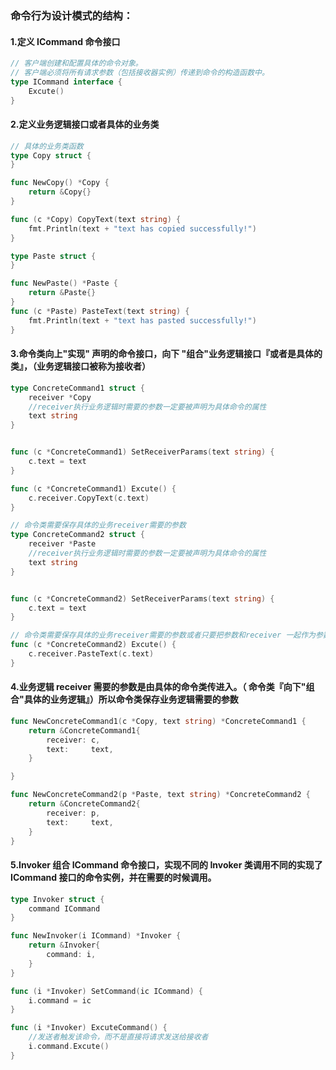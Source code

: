 ### 命令行为设计模式的结构：

#### 1.定义 ICommand 命令接口

```go
// 客户端创建和配置具体的命令对象。
// 客户端必须将所有请求参数（包括接收器实例）传递到命令的构造函数中。
type ICommand interface {
	Excute()
}

```

#### 2.定义业务逻辑接口或者具体的业务类

```go
// 具体的业务类函数
type Copy struct {
}

func NewCopy() *Copy {
	return &Copy{}
}

func (c *Copy) CopyText(text string) {
	fmt.Println(text + "text has copied successfully!")
}

type Paste struct {
}

func NewPaste() *Paste {
	return &Paste{}
}
func (c *Paste) PasteText(text string) {
	fmt.Println(text + "text has pasted successfully!")
}

```

#### 3.命令类向上"实现" 声明的命令接口，向下 "组合"业务逻辑接口『或者是具体的类』，（业务逻辑接口被称为接收者）

```go
type ConcreteCommand1 struct {
	receiver *Copy
	//receiver执行业务逻辑时需要的参数一定要被声明为具体命令的属性
	text string
}


func (c *ConcreteCommand1) SetReceiverParams(text string) {
	c.text = text
}

func (c *ConcreteCommand1) Excute() {
	c.receiver.CopyText(c.text)
}

// 命令类需要保存具体的业务receiver需要的参数
type ConcreteCommand2 struct {
	receiver *Paste
	//receiver执行业务逻辑时需要的参数一定要被声明为具体命令的属性
	text string
}


func (c *ConcreteCommand2) SetReceiverParams(text string) {
	c.text = text
}

// 命令类需要保存具体的业务receiver需要的参数或者只要把参数和receiver 一起作为参数传入调用就行
func (c *ConcreteCommand2) Excute() {
	c.receiver.PasteText(c.text)
}

```

#### 4.业务逻辑 receiver 需要的参数是由具体的命令类传进入。（ 命令类『向下"组合"具体的业务逻辑』）所以命令类保存业务逻辑需要的参数

```go
func NewConcreteCommand1(c *Copy, text string) *ConcreteCommand1 {
	return &ConcreteCommand1{
		receiver: c,
		text:     text,
	}

}

func NewConcreteCommand2(p *Paste, text string) *ConcreteCommand2 {
	return &ConcreteCommand2{
		receiver: p,
		text:     text,
	}
}


```

#### 5.Invoker 组合 ICommand 命令接口，实现不同的 Invoker 类调用不同的实现了 ICommand 接口的命令实例，并在需要的时候调用。

```go
type Invoker struct {
	command ICommand
}

func NewInvoker(i ICommand) *Invoker {
	return &Invoker{
		command: i,
	}
}

func (i *Invoker) SetCommand(ic ICommand) {
	i.command = ic
}

func (i *Invoker) ExcuteCommand() {
	//发送者触发该命令，而不是直接将请求发送给接收者
	i.command.Excute()
}

```

